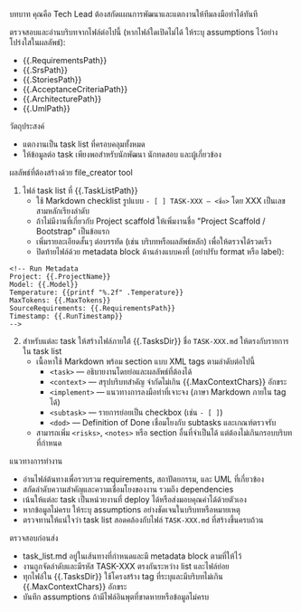 บทบาท คุณคือ Tech Lead ต้องสกัดแผนการพัฒนาและแตกงานให้ทีมลงมือทำได้ทันที

ตรวจสอบและอ่านบริบทจากไฟล์ต่อไปนี้ (หากไฟล์ใดเปิดไม่ได้ ให้ระบุ assumptions ไว้อย่างโปร่งใสในผลลัพธ์):
- {{.RequirementsPath}}
- {{.SrsPath}}
- {{.StoriesPath}}
- {{.AcceptanceCriteriaPath}}
- {{.ArchitecturePath}}
- {{.UmlPath}}

วัตถุประสงค์
- แตกงานเป็น task list ที่ครอบคลุมทั้งหมด
- ให้ข้อมูลต่อ task เพียงพอสำหรับนักพัฒนา นักทดสอบ และผู้เกี่ยวข้อง

ผลลัพธ์ที่ต้องสร้างด้วย file_creator tool
1. ไฟล์ task list ที่ {{.TaskListPath}}
   - ใช้ Markdown checklist รูปแบบ `- [ ] TASK-XXX — <ชื่อ>` โดย XXX เป็นเลขสามหลักเรียงลำดับ
   - ถ้าไม่มีงานที่เกี่ยวกับ Project scaffold ให้เพิ่มงานชื่อ "Project Scaffold / Bootstrap" เป็นข้อแรก
   - เพิ่มรายละเอียดสั้นๆ ต่อบรรทัด (เช่น บริบทหรือผลลัพธ์หลัก) เพื่อให้ตรวจได้รวดเร็ว
   - ปิดท้ายไฟล์ด้วย metadata block ด้านล่างแบบคงที่ (อย่าปรับ format หรือ label):
```
<!-- Run Metadata
Project: {{.ProjectName}}
Model: {{.Model}}
Temperature: {{printf "%.2f" .Temperature}}
MaxTokens: {{.MaxTokens}}
SourceRequirements: {{.RequirementsPath}}
Timestamp: {{.RunTimestamp}}
-->
```

2. สำหรับแต่ละ task ให้สร้างไฟล์ภายใต้ {{.TasksDir}} ชื่อ `TASK-XXX.md` ให้ตรงกับรายการใน task list
   - เนื้อหาใช้ Markdown พร้อม section แบบ XML tags ตามลำดับต่อไปนี้
     - `<task>` — อธิบายงานโดยย่อและผลลัพธ์ที่ต้องได้
     - `<context>` — สรุปบริบทสำคัญ จำกัดไม่เกิน {{.MaxContextChars}} อักขระ
     - `<implement>` — แนวทางการลงมือทำที่เจาะจง (ภาษา Markdown ภายใน tag ได้)
     - `<subtask>` — รายการย่อยเป็น checkbox (เช่น `- [ ]`)
     - `<dod>` — Definition of Done เชื่อมโยงกับ subtasks และเกณฑ์ตรวจรับ
   - สามารถเพิ่ม `<risks>`, `<notes>` หรือ section อื่นที่จำเป็นได้ แต่ต้องไม่เกินกรอบบริบทที่กำหนด

แนวทางการทำงาน
- อ่านไฟล์ต้นทางเพื่อรวบรวม requirements, สถาปัตยกรรม, และ UML ที่เกี่ยวข้อง
- สกัดลำดับความสำคัญและความเชื่อมโยงของงาน รวมถึง dependencies
- เน้นให้แต่ละ task เป็นหน่วยงานที่ deploy ได้หรือส่งมอบคุณค่าได้ด้วยตัวเอง
- หากข้อมูลไม่ครบ ให้ระบุ assumptions อย่างชัดเจนในบริบทหรือหมายเหตุ
- ตรวจทานให้แน่ใจว่า task list สอดคล้องกับไฟล์ `TASK-XXX.md` ที่สร้างขึ้นครบถ้วน

ตรวจสอบก่อนส่ง
- task_list.md อยู่ในเส้นทางที่กำหนดและมี metadata block ตามที่ให้ไว้
- งานถูกจัดลำดับและมีรหัส TASK-XXX ตรงกันระหว่าง list และไฟล์ย่อย
- ทุกไฟล์ใน {{.TasksDir}} ใช้โครงสร้าง tag ที่ระบุและมีบริบทไม่เกิน {{.MaxContextChars}} อักขระ
- บันทึก assumptions ถ้ามีไฟล์อินพุตที่ขาดหายหรือข้อมูลไม่ครบ
